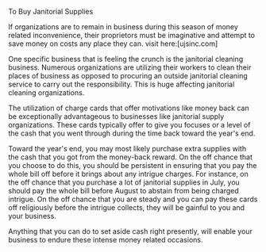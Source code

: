 To Buy Janitorial Supplies

If organizations are to remain in business during this season of money related inconvenience, their proprietors must be imaginative and attempt to save money on costs any place they can. visit here:[ujsinc.com]

One specific business that is feeling the crunch is the janitorial cleaning business. Numerous organizations are utilizing their workers to clean their places of business as opposed to procuring an outside janitorial cleaning service to carry out the responsibility. This is huge affecting janitorial cleaning organizations. 

The utilization of charge cards that offer motivations like money back can be exceptionally advantageous to businesses like janitorial supply organizations. These cards typically offer to give you focuses or a level of the cash that you went through during the time back toward the year's end. 

Toward the year's end, you may most likely purchase extra supplies with the cash that you got from the money-back reward. On the off chance that you choose to do this, you should be persistent in ensuring that you pay the whole bill off before it brings about any intrigue charges. For instance, on the off chance that you purchase a lot of janitorial supplies in July, you should pay the whole bill before August to abstain from being charged intrigue. On the off chance that you are steady and you can pay these cards off religiously before the intrigue collects, they will be gainful to you and your business. 

Anything that you can do to set aside cash right presently, will enable your business to endure these intense money related occasions.

